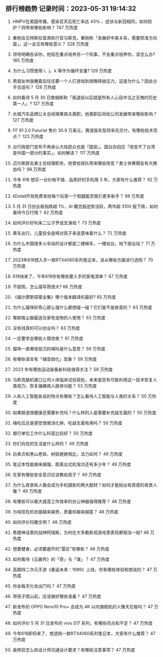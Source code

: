 
## 排行榜趋势 记录时间：2023-05-31 19:14:32
  
  1. HMPV在美国传播，感染百天后死亡率达 43％ ，症状与新冠相同，如何防护？将带来哪些影响？ 747 万热度
    
  2. 秦刚会见特斯拉首席执行官马斯克，秦刚称「发展好中美关系，需要把准方向盘」，这一会见有哪些意义？ 328 万热度
    
  3. 领导明确告诉你，他现在重点培养另一个同事，不会重点培养你，该怎么办? 185 万热度
    
  4. 为什么习惯使用 i、j、k 等作为循环变量? 129 万热度
    
  5. 男朋友哄我睡着后往往要一个人打游戏到很晚释放压力，这是为什么？因此分手合适吗？ 128 万热度
    
  6. 如何看待 5 月 30 日詹姆斯称「我退役以后就是所有人心目中当之无愧的历史第一人」? 127 万热度
    
  7. 长城汽车品牌公关总经理果铁夫离职，他离职后将给公司发展带来哪些影响？ 127 万热度
    
  8. FF 91 2.0 Futurist 售价 30.9 万美元，赛道版车型将率先交付，有哪些技术亮点？ 123 万热度
    
  9. 台行政部门宣布不再承认大陆民众也是「国民」，国台办回应「改变不了台湾是中国一部分的事实」，如何解读？ 117 万热度
    
  10. 迈尔斯辞去勇士总经理职务，他曾给球队带来哪些改变？勇士休赛期会有大换血吗？ 98 万热度
    
  11. 今年 618 想买一台价格不错、品质好的手机用 3 年，大家有什么推荐？ 92 万热度
    
  12. 《Dota》开局免费发给每个玩家一个假腿能否吸引更多新手？ 89 万热度
    
  13. 5 月 31 日创业板指跌超 1%，AI 概念股逆势活跃，两市超 3100 股下跌，如何看待今日行情？ 82 万热度
    
  14. 如何评价好利来二公子罗成去演戏？ 73 万热度
    
  15. 乘车出行，儿童安全座椅对孩子来说意味着什么？ 72 万热度
    
  16. 为什么中国很多火车站的设计都是二楼候车，一楼站台，地下层出站？ 71 万热度
    
  17. 2023年618想入手一款RTX4060系列笔记本，该从哪些方面进行选购？ 70 万热度
    
  18. 618快来了，今年618你有哪些要入手的家电清单？ 67 万热度
    
  19. 不提雨，怎么描写雨很大? 66 万热度
    
  20. 《福尔摩斯探案全集》哪个版本翻译的最好? 65 万热度
    
  21. 为什么猫咪好奇心那么强什么都想碰一碰？它们是不是故意的？ 63 万热度
    
  22. 哪款吸尘器最适合家有宠物的人使用？ 63 万热度
    
  23. 没有钱真的可以创业吗？ 63 万热度
    
  24. 一定要学会哪些人情世故？ 61 万热度
    
  25. 猫咪一直嘶哑低沉的喊叫是什么意思？ 59 万热度
    
  26. 有哪些语言有「辅音弱化」现象？ 59 万热度
    
  27. 2023 年有哪些运动装备新科技值得关注？ 59 万热度
    
  28. 马斯克脑机接口公司人体临床试验获批，未来是否有可能利用这一技术恢复人类视力、恢复偏瘫病人肢体功能？ 53 万热度
    
  29. 人和人工智能各自的特点有哪些？怎么看待人工智能与人类的关系？ 50 万热度
    
  30. 如果肠道很健康还需要补充吗？什么样的人是需要补充益生菌的？ 50 万热度
    
  31. 嗨吃后总是感觉很难消化掉，吃益生菌有用吗？ 50 万热度
    
  32. 银行单位工作什么科室比较好？ 50 万热度
    
  33. 你们向往的生活是什么样的？ 49 万热度
    
  34. 白素贞和黑山老妖、树妖姥姥相比，法力如何？ 49 万热度
    
  35. 笔记本性能越来越强，距离台式机淘汰还有多少年？ 49 万热度
    
  36. 在家有哪些安全意识应该教给孩子？ 49 万热度
    
  37. 为什么夜景和人像会成为手机摄影的两大题材？如何才能拍出有质感的夜景人像？ 49 万热度
    
  38. 有哪些可以极大提高工作效率的办公神器值得推荐？ 48 万热度
    
  39. 为啥现在的衣服越来越贵，质量却越来越差？ 48 万热度
    
  40. 如何评价玛雅文明？ 48 万热度
    
  41. 希腊神话里的战神阿瑞斯，为何在大多数影视游戏里表现都相当一般? 48 万热度
    
  42. 想要健身，必须要避开的“雷区”有哪些？ 48 万热度
    
  43. 如何看待《云襄传》的「奇」与「谋」？ 47 万热度
    
  44. 高期待二次元手游《重返未来：1999》上线，你有哪些体验和想说的？ 47 万热度
    
  45. 你会每天化妆出门吗？ 47 万热度
    
  46. 带孩子爬山前，应该做好哪些准备？ 47 万热度
    
  47. 新发布的 OPPO Reno10 Pro+ 会成为 4K 以内旗舰机的人像天花板吗？ 47 万热度
    
  48. 如何评价 5 月 31 日发布的 vivo S17 系列，有哪些亮点和不足？ 47 万热度
    
  49. 今年618即将来了，想选购一款RTX4060系列笔记本，大家有什么推荐？ 47 万热度
    
  50. 装修前怎么和设计师沟通设计要求？有哪些注意事项？ 47 万热度
    